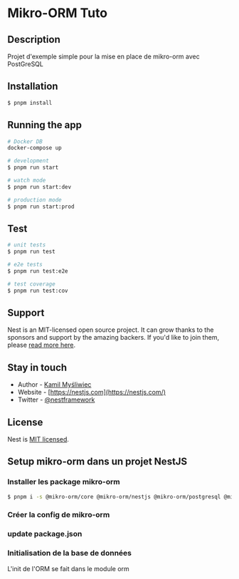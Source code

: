 # Mikro-ORM Tuto

## Description

Projet d'exemple simple pour la mise en place de mikro-orm avec PostGreSQL

## Installation

```bash
$ pnpm install
```

## Running the app

```bash
# Docker DB
docker-compose up

# development
$ pnpm run start

# watch mode
$ pnpm run start:dev

# production mode
$ pnpm run start:prod
```

## Test

```bash
# unit tests
$ pnpm run test

# e2e tests
$ pnpm run test:e2e

# test coverage
$ pnpm run test:cov
```

## Support

Nest is an MIT-licensed open source project. It can grow thanks to the sponsors and support by the amazing backers. If you'd like to join them, please [read more here](https://docs.nestjs.com/support).

## Stay in touch

- Author - [Kamil Myśliwiec](https://kamilmysliwiec.com)
- Website - [https://nestjs.com](https://nestjs.com/)
- Twitter - [@nestframework](https://twitter.com/nestframework)

## License

Nest is [MIT licensed](LICENSE).

## Setup mikro-orm dans un projet NestJS

### Installer les package mikro-orm

```bash
$ pnpm i -s @mikro-orm/core @mikro-orm/nestjs @mikro-orm/postgresql @mikro-orm/reflection
```

### Créer la config de mikro-orm

### update package.json

### Initialisation de la base de données

L'init de l'ORM se fait dans le module orm
